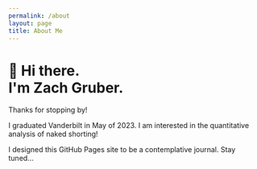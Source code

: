 ```yaml
---
permalink: /about
layout: page
title: About Me
---
```


# **👋 Hi there.**<br/>**I'm Zach Gruber.**

Thanks for stopping by!

I graduated Vanderbilt in May of 2023. I am interested in the quantitative analysis of naked shorting!

I designed this GitHub Pages site to be a contemplative journal. Stay tuned...
